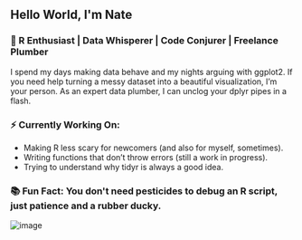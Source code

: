 ## Hello World, I'm Nate

### 🔧 R Enthusiast | Data Whisperer | Code Conjurer | Freelance Plumber
I spend my days making data behave and my nights arguing with ggplot2. If you need help turning a messy dataset into a beautiful visualization, I’m your person. As an expert data plumber, I can unclog your dplyr pipes in a flash.

### ⚡️ Currently Working On:
* Making R less scary for newcomers (and also for myself, sometimes).
* Writing functions that don’t throw errors (still a work in progress).
* Trying to understand why tidyr is always a good idea.
    
### 📚 Fun Fact: You don't need pesticides to debug an R script, just patience and a rubber ducky. 

![image](https://github.com/user-attachments/assets/b78924d7-ea6e-4f18-b415-294ba3d562b4)

